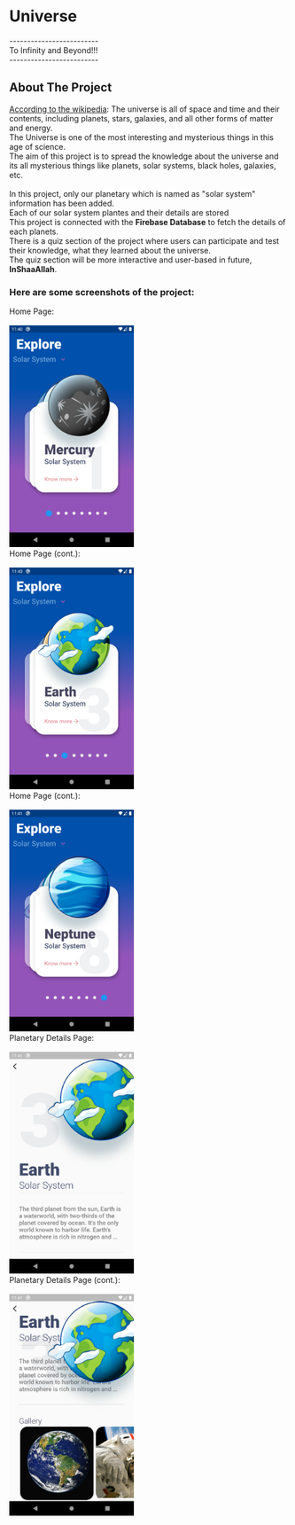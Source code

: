 # Universe

-------------------------<br>
To Infinity and Beyond!!!<br>
-------------------------<br>

## About The Project
[According to the wikipedia](https://en.wikipedia.org/wiki/Universe): The universe is all of space and time and their contents, including planets, stars, galaxies, and all other forms of matter and energy.<br>
The Universe is one of the most interesting and mysterious things in this age of science.<br>
The aim of this project is to spread the knowledge about the universe and its all mysterious things like planets, solar systems, black holes, galaxies, etc.<br>
<br>
In this project, only our planetary which is named as "solar system" information has been added.<br>
Each of our solar system plantes and their details are stored<br>
This project is connected with the **Firebase Database** to fetch the details of each planets.<br>
There is a quiz section of the project where users can participate and test their knowledge, what they learned about the universe.<br>
The quiz section will be more interactive and user-based in future, **InShaaAllah**.<br>

### Here are some screenshots of the project:
Home Page:<br><br>
<img src="screenshots/Picture1.png" height="400" alt="Home Page"><br>
Home Page (cont.):<br><br>
<img src="screenshots/Picture2.png" height="400" alt="Home Page"><br>
Home Page (cont.):<br><br>
<img src="screenshots/Picture6.png" height="400" alt="Home Page"><br>
Planetary Details Page:<br><br>
<img src="screenshots/Picture3.png" height="400" alt="Home Page"><br>
Planetary Details Page (cont.):<br><br>
<img src="screenshots/Picture4.png" height="400" alt="Home Page"><br>
